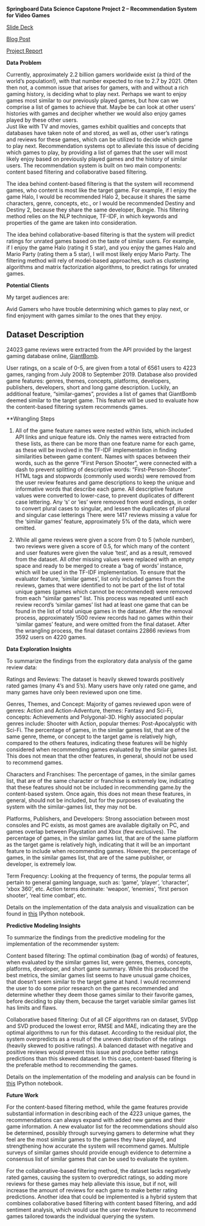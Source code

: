 **Springboard Data Science Capstone Project 2 – Recommendation System for Video Games**

[Slide Deck](https://github.com/dgokalga/Springboard-Data-Science/blob/master/Capstone-2/Capstone2_Slides.pdf)

[Blog Post](https://github.com/dgokalga/Springboard-Data-Science/blob/master/Capstone-2/Capstone2_blog.pdf)

[Project Report](https://github.com/dgokalga/Springboard-Data-Science/blob/master/Capstone-2/Capstone2_Final_Report.pdf)

**Data Problem**

Currently, approximately 2.2 billion gamers worldwide exist (a third of the world’s population!), with that number expected to rise to 2.7 by 2021. Often then not, a common issue that arises for gamers, with and without a rich gaming history, is deciding what to play next. Perhaps we want to enjoy games most similar to our previously played games, but how can we comprise a list of games to achieve that. Maybe be can look at other users’ histories with games and decipher whether we would also enjoy games played by these other users.  
Just like with TV and movies, games exhibit qualities and concepts that databases have taken note of and stored, as well as, other user’s ratings and reviews for these games, which can be utilized to decide which game to play next. Recommendation systems opt to alleviate this issue of deciding which games to play, by providing a list of games that the user will most likely enjoy based on previously played games and the history of similar users. The recommendation system is built on two main components: content based filtering and collaborative based filtering.  

The idea behind content-based filtering is that the system will recommend games, who content is most like the target game. For example, if I enjoy the game Halo, I would be recommended Halo 2, because it shares the same characters, genre, concepts, etc., or I would be recommended Destiny and Destiny 2, because they share the same developer, Bungie. This filtering method relies on the NLP technique, TF-IDF, in which keywords and properties of the game are taken into consideration. 

The idea behind collaborative-based filtering is that the system will predict ratings for unrated games based on the taste of similar users. For example, if I enjoy the game Halo (rating it 5 star), and you enjoy the games Halo and Mario Party (rating them a 5 star), I will most likely enjoy Mario Party. The filtering method will rely of model-based approaches, such as clustering algorithms and matrix factorization algorithms, to predict ratings for unrated games.  

**Potential Clients**

My target audiences are:

  Avid Gamers who have trouble determining which games to play next, or find enjoyment with games similar to the ones that they enjoy.

## **Dataset Description**

  24023 game reviews were extracted from the API provided by the largest gaming database online, [GiantBomb](https://www.giantbomb.com/). 

  User ratings, on a scale of 0-5, are given from a total of 6561 users to 4223 games, ranging from July 2008 to September 2019. Database also provided game features: genres, themes, concepts, platforms, developers, publishers, developers, short and long game description. Luckily, an additional feature, “similar-games”, provides a list of games that GiantBomb deemed similar to the target game. This feature will be used to evaluate how the content-based filtering system recommends games.  

**Wrangling Steps

  1. All of the game feature names were nested within lists, which included API links and unique feature ids. Only the names were extracted from these lists, as there can be more than one feature name for each game, as these will be involved in the TF-IDF implementation in finding similarities between game content. Names with spaces between their words, such as the genre “First Person Shooter”, were connected with a dash to prevent splitting of descriptive words: “First-Person-Shooter”. HTML tags and stopwords (commonly used words) were removed from the user review features and game descriptions to keep the unique and informative words that describe each game. All descriptive feature values were converted to lower-case, to prevent duplicates of different case lettering. Any ‘s’ or ‘ies’ were removed from word endings, in order to convert plural cases to singular, and lessen the duplicates of plural and singular case letterings There were 1417 reviews missing a value for the ‘similar games’ feature, approximately 5% of the data, which were omitted. 

  2. While all game reviews were given a score from 0 to 5 (whole number), two reviews were given a score of 0.5, for which many of the content and user features were given the value ‘test’, and as a result, removed from the dataset. All other missing values were replaced with an empty space and ready to be merged to create a ‘bag of words’ instance, which will be used in the TF-IDF implementation. To ensure that the evaluator feature, ‘similar games’, list only included games from the reviews, games that were identified to not be part of the list of total unique games (games which cannot be recommended) were removed from each “similar games” list. This process was repeated until each review record’s ‘similar games’ list had at least one game that can be found in the list of total unique games in the dataset. After the removal process, approximately 1500 review records had no games within their ‘similar games’ feature, and were omitted from the final dataset. After the wrangling process, the final dataset contains 22866 reviews from 3592 users on 4220 games.


**Data Exploration Insights**

To summarize the findings from the exploratory data analysis of the game review data:

  Ratings and Reviews: The dataset is heavily skewed towards positively rated games (many 4’s and 5’s). Many users have only rated one game, and many games have only been reviewed upon one time.  

  Genres, Themes, and Concept: Majority of games reviewed upon were of genres: Action and Action-Adventure, themes: Fantasy and Sci-Fi, concepts: Achievements and Polygonal-3D. Highly associated popular genres include: Shooter with Action,  popular themes: Post-Apocalyptic with Sci-Fi. The percentage of games, in the similar games list, that are of the same genre, theme, or concept to the target game is relatively high, compared to the others features, indicating these features will be highly considered when recommending games evaluated by the similar games list. This does not mean that the other features, in general, should not be used to recommend games.  

  Characters and Franchises: The percentage of games, in the similar games list, that are of the same character or franchise is extremely low, indicating that these features should not be included in recommending game.by the content-based system. Once again, this does not mean these features, in general, should not be included, but for the purposes of evaluating the system with the similar-games list, they may not be. 

  Platforms, Publishers, and Developers: Strong association between most consoles and PC exists, as most games are available digitally on PC, and games overlap between Playstation and Xbox (few exclusives). The percentage of games, in the similar games list, that are of the same platform as the target game is relatively high, indicating that it will be an important feature to include when recommending games. However, the percentage of games, in the similar games list, that are of the same publisher, or developer, is extremely low. 

  Term Frequency: Looking at the frequency of terms, the popular terms all pertain to general gaming language, such as: ‘game’, ‘player’, ‘character’, ‘xbox 360’, etc. Action terms dominate: ‘weapon’, ‘enemies’, ‘first person shooter’, ‘real time combat’, etc. 

  Details on the implementation of the data analysis and visualization can be found in [this](https://github.com/dgokalga/Springboard-Data-Science/blob/master/Capstone-2/Capstone2_EDA.ipynb) IPython notebook.

**Predictive Modeling Insights**

  To summarize the findings from the predictive modeling for the implementation of the recommender system:

  Content based filtering: The optimal combination (bag of words) of features, when evaluated by the similar games list, were genres, themes, concepts, platforms, developer, and short game summary. While this produced the best metrics, the similar games list seems to have unusual game choices, that doesn’t seem similar to the target game at hand. I would recommend the user to do some prior research on the games recommended and determine whether they deem those games similar to their favorite games, before deciding to play them, because the target variable similar games list has limits and flaws. 

  Collaborative based filtering: Out of all CF algorithms ran on dataset, SVDpp and SVD produced the lowest error, RMSE and MAE, indicating they are the optimal algorithms to run for this dataset. According to the residual plot, the system overpredicts as a result of the uneven distribution of the ratings (heavily skewed to positive ratings). A balanced dataset with negative and positive reviews would prevent this issue and produce better ratings predictions than this skewed dataset. In this case, content-based filtering is the preferable method to recommending the games.

  Details on the implementation of the modeling and analysis can be found in [this](https://github.com/dgokalga/Springboard-Data-Science/blob/master/Capstone-2/Capstone2_Modeling.ipynb) IPython notebook.

**Future Work**

  For the content-based filtering method, while the game features provide substantial information in describing each of the 4223 unique games, the recommendations can always expand with added new games and their game information. A new evaluator list for the recommendations should also be determined, possibly through surveying gamers to determine what they feel are the most similar games to the games they have played, and strengthening how accurate the system will recommend games. Multiple surveys of similar games should provide enough evidence to determine a consensus list of similar games that can be used to evaluate the system. 

  For the collaborative-based filtering method, the dataset lacks negatively rated games, causing the system to overpredict ratings, so adding more reviews for these games may help alleviate this issue, but if not, will increase the amount of reviews for each game to make better rating predictions. Another idea that could be implemented is a hybrid system that combines collaborative based filtering with content based filtering, and add sentiment analysis, which would use the user review feature to recommend games tailored towards the individual querying the system. 

